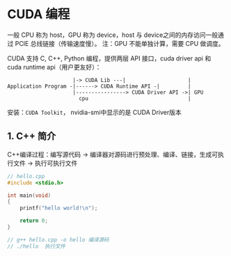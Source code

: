 # CUDA 编程
一般 CPU 称为 host，GPU 称为 device，host 与 device之间的内存访问一般通过 PCIE 总线链接（传输速度慢）。
注：GPU 不能单独计算，需要 CPU 做调度。

CUDA 支持 C, C++, Python 编程，提供两层 API 接口，cuda driver api 和 cuda runtime api（用户更友好）：

```
                     |-> CUDA Lib ---|                    |
Application Program -|------> CUDA Runtime API -|         |
                     |----------------> CUDA Driver API ->| GPU
                       cpu                                |
```

安装：`CUDA Toolkit`， nvidia-smi中显示的是 CUDA Driver版本

## 1. C++ 简介
C++编译过程：编写源代码 -> 编译器对源码进行预处理、编译、链接，生成可执行文件 -> 执行可执行文件

```c++
// hello.cpp
#include <stdio.h>

int main(void)
{
    printf("hello world!\n");

    return 0;
}

// g++ hello.cpp -o hello 编译源码
// ./hello  执行文件
```